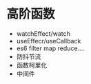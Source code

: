 # 高阶函数
- watchEffect/watch
- useEffecr/useCallback
- es6 filter map reduce....
- 防抖节流
- 函数柯里化
- 中间件


